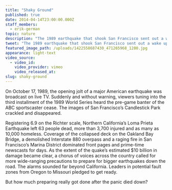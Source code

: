 ```yaml
---
title: "Shaky Ground"
published: true
date: 2014-04-14T23:00:00.000Z
staff_members:
  - erik-german
topic: nature
description: "The 1989 earthquake that shook San Francisco sent out a wake up call that continues to echo across the country. "
tweet: "The 1989 earthquake that shook San Francisco sent out a wake up call. But how prepared is the U.S.?"
featured_image_path: /uploads/1422558687430_471265968_1280.jpg
appearance: light-text
video_source:
  - video_id:
    video_provider: vimeo
    video_released_at:
slug: shaky-ground
---
```


On October 17, 1989, the opening jolt of a major American earthquake was broadcast on live TV. Suddenly and without warning, viewers tuning into the third installment of the 1989 World Series heard the pre-game banter of the ABC sportscaster cease. The images of San Francisco’s Candlestick Park crackled and disappeared.

Registering 6.9 on the Richter scale, Northern California’s Loma Prieta Earthquake left 63 people dead, more than 3,700 injured and as many as 10,000 homeless. Coverage of the collapsed deck on the Oakland Bay Bridge, a demolished Interstate 880 overpass and a raging fire in San Francisco’s Marina District dominated front pages and prime-time newscasts for days. As the extent of the quake’s estimated $10 billion in damage became clear, a chorus of voices across the country called for more wide-ranging precautions to prepare for bigger earthquakes down the road. The alarms sounded far beyond California. Leaders in potential fault zones from Oregon to Missouri pledged to get ready.

But how much preparing really got done after the panic died down?

